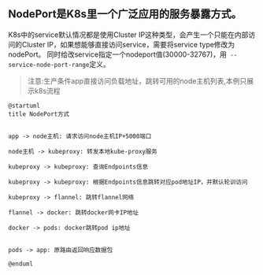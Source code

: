 ## NodePort是K8s里一个广泛应用的服务暴露方式。
K8s中的service默认情况都是使用Cluster IP这种类型，会产生一个只能在内部访问的Cluster IP，如果想能够直接访问service，需要将service type修改为nodePort。
同时给改service指定一个nodeport值(30000-32767)，用` --service-node-port-range`定义。

>  注意:生产条件app直接访问负载地址，跳转可用的node主机列表,本例只展示k8s流程


```plantuml
@startuml
title NodePort方式


app -> node主机: 请求访问node主机IP+5000端口

node主机 -> kubeproxy: 转发本地kube-proxy服务

kubeproxy -> kubeproxy: 查询Endpoints信息

kubeproxy -> kubeproxy: 根据Endpoints信息跳转对应pod地址IP，并默认轮训访问

kubeproxy -> flannel: 跳转flannel网络

flannel -> docker: 跳转docker网卡IP地址

docker -> pods: docker跳转pod ip地址


pods -> app: 原路由返回响应数据包

@enduml
```
